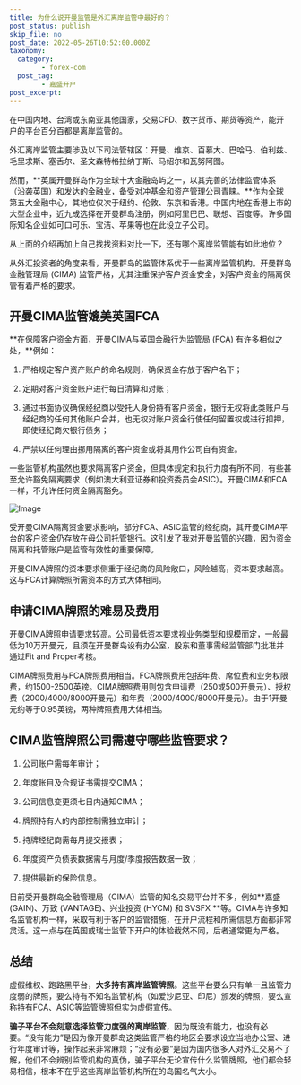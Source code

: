 ```yaml
---
title: 为什么说开曼监管是外汇离岸监管中最好的？
post_status: publish
skip_file: no
post_date: 2022-05-26T10:52:00.000Z
taxonomy:
  category:
        - forex-com
  post_tag:
        - 嘉盛开户
post_excerpt: 
---
```

在中国内地、台湾或东南亚其他国家，交易CFD、数字货币、期货等资产，能开户的平台百分百都是离岸监管的。

外汇离岸监管主要涉及以下司法管辖区：开曼、维京、百慕大、巴哈马、伯利兹、毛里求斯、塞舌尔、圣文森特格拉纳丁斯、马绍尔和瓦努阿图。

然而，**英属开曼群岛作为全球十大金融岛屿之一，以其完善的法律监管体系（沿袭英国）和发达的金融业，备受对冲基金和资产管理公司青睐。**作为全球第五大金融中心，其地位仅次于纽约、伦敦、东京和香港。中国内地在香港上市的大型企业中，近九成选择在开曼群岛注册，例如阿里巴巴、联想、百度等。许多国际知名企业如可口可乐、宝洁、苹果等也在此设立子公司。

从上面的介绍再加上自己找找资料对比一下，还有哪个离岸监管能有如此地位？

从外汇投资者的角度来看，开曼群岛的监管体系优于一些离岸监管机构。开曼群岛金融管理局 (CIMA) 监管严格，尤其注重保护客户资金安全，对客户资金的隔离保管有着严格的要求。

## 开曼CIMA监管媲美英国FCA

**在保障客户资金方面，开曼CIMA与英国金融行为监管局 (FCA) 有许多相似之处，**例如：

1. 严格规定客户资产账户的命名规则，确保资金存放于客户名下；

1. 定期对客户资金账户进行每日清算和对账；

1. 通过书面协议确保经纪商以受托人身份持有客户资金，银行无权将此类账户与经纪商的任何其他账户合并，也无权对账户资金行使任何留置权或进行扣押，即使经纪商欠银行债务；

1. 严禁以任何理由挪用隔离的客户资金或将其用作公司自有资金。

一些监管机构虽然也要求隔离客户资金，但具体规定和执行力度有所不同，有些甚至允许豁免隔离要求（例如澳大利亚证券和投资委员会ASIC）。开曼CIMA和FCA一样，不允许任何资金隔离豁免。

![Image](https://prod-files-secure.s3.us-west-2.amazonaws.com/39ed1227-6d7d-4570-be36-9ccd4a2c4241/bd849744-3fcb-4a37-8312-357962c8f065/image.png?X-Amz-Algorithm=AWS4-HMAC-SHA256&X-Amz-Content-Sha256=UNSIGNED-PAYLOAD&X-Amz-Credential=ASIAZI2LB46675MYTALJ%2F20250407%2Fus-west-2%2Fs3%2Faws4_request&X-Amz-Date=20250407T041345Z&X-Amz-Expires=3600&X-Amz-Security-Token=IQoJb3JpZ2luX2VjENz%2F%2F%2F%2F%2F%2F%2F%2F%2F%2FwEaCXVzLXdlc3QtMiJHMEUCIQC5hmMCrC9Uuq0HOzkbzic2HUBdTWZAZVdc8KzpLPnYUAIgTdV6MXJfkTvnALTEE0eKS6yZl0ob6L9oCvQQRzE%2FXk0q%2FwMIVRAAGgw2Mzc0MjMxODM4MDUiDCV4GY4polLL3fibbyrcA8X0LsatE7NEXEu3qMQtQWgttt3frRa%2BoYoQzo6GqixHPTr2TV5euIR6ezhLuYPge2jqq7u9CQPf9ZNYZ4%2F%2FMPTUgbmNf4YHwBUx451k%2BWAEHUzql%2FQohoPbUiYybyWJyfOloKR4UgleO8RhXrLSw6IFjvt%2BKXuAzRtkK2m%2FNNlHvqRIZfWnuGxlkeLqI3Bjfgx%2BwMK1jYR9HEqU4cJdKLTrR0kt%2Bz5o39IjP6Rv%2FoP%2Fsd9qvL1ZQt31PPR7fPDax%2F4DW8jB%2FWyXA6sJJXwYk9GiI3%2BdEEA3pRwtZskccPmPBxCmTe%2BgBLjHfUijJm05akonHP46Vb6JuMInM3wquxLBOi29Gl3yGSeYO06y0QQUH4jyjA8ACG6mUvVjdopSXUMXzJggBANl4pKrjTxyP7UdGmT54jMMvU511eBr6vwhBvPoc4kb5lnSX1f%2F%2FyIwLUsav%2B4Sz60hMF3f5wO1UexgmFNYgmdgol2Mc4cfqzjUlm2TVjP3GRHIGoAuM8igcGp55JbK3phKcgoWY%2FpY9APBfLDv9bi5M8UcDlDVS4yCkhz1kO2UTw07B4o5DMBGALaaVObSx55Lna%2FApGsydET9WiEmpAtgWDS8IE1iglxIesE%2B2xYjs1ioWz7pMIKezb8GOqUBMkoASoCmhOrWM4yNDWjQ9egos15bgdy6FKa%2FQcyqZa6xaUPCWx%2BDHuxcf8RyMJA18%2FEhg0j8LJk%2BO%2BtV5Q6oLdtHSTIxGsjfZ6%2FnopGfYS4yf13HLzkatQ%2FfNhkREKhRqKMo3weZkc4mjnMbmEU7wg8ggzCOrudl4AHEvBKntWECok2VoiHCsMx80vPCvyvrkFYLg6YnLp90JkJM7CQ%2Fef8qvMgq&X-Amz-Signature=f7c8d99de027291178e91c1b1b239caec6f415904aa6a5754bac1e55bcf27853&X-Amz-SignedHeaders=host&x-id=GetObject)

受开曼CIMA隔离资金要求影响，部分FCA、ASIC监管的经纪商，其开曼CIMA平台的客户资金仍存放在母公司托管银行。这引发了我对开曼监管的兴趣，因为资金隔离和托管账户是监管有效性的重要保障。

开曼CIMA牌照的资本要求侧重于经纪商的风险敞口，风险越高，资本要求越高。这与FCA计算牌照所需资本的方式大体相同。

## **申请CIMA牌照的难易及费用**

开曼CIMA牌照申请要求较高。公司最低资本要求视业务类型和规模而定，一般最低为10万开曼元，且须在开曼群岛设有办公室，股东和董事需经监管部门批准并通过Fit and Proper考核。

CIMA牌照费用与FCA牌照费用相当。FCA牌照费用包括年费、席位费和业务权限费，约1500-2500英镑。CIMA牌照费用则包含申请费（250或500开曼元）、授权费（2000/4000/8000开曼元）和年费（2000/4000/8000开曼元）。由于1开曼元约等于0.95英镑，两种牌照费用大体相当。

## CIMA监管牌照公司需遵守哪些监管要求？

1. 公司账户需每年审计；

1. 年度账目及合规证书需提交CIMA；

1. 公司信息变更须七日内通知CIMA；

1. 牌照持有人的内部控制需独立审计；

1. 持牌经纪商需每月提交报表；

1. 年度资产负债表数据需与月度/季度报告数据一致；

1. 提供最新的保险信息。

目前受开曼群岛金融管理局（CIMA）监管的知名交易平台并不多，例如**嘉盛 (GAIN)、万致 (VANTAGE)、兴业投资 (HYCM) 和 SVSFX **等。CIMA与许多知名监管机构一样，采取有利于客户的监管措施，在开户流程和所需信息方面都非常灵活。这一点与在英国或瑞士监管下开户的体验截然不同，后者通常更为严格。

## 总结

虚假维权、跑路黑平台，**大多持有离岸监管牌照**。这些平台要么只有单一且监管力度弱的牌照，要么持有不知名监管机构（如爱沙尼亚、印尼）颁发的牌照，要么宣称持有FCA、ASIC等监管牌照但实为虚假宣传。

**骗子平台不会刻意选择监管力度强的离岸监管**，因为既没有能力，也没有必要。“没有能力”是因为像开曼群岛这类监管严格的地区会要求设立当地办公室、进行年度审计等，操作起来非常麻烦；“没有必要”是因为国内很多人对外汇交易不了解，他们不会辨别监管机构的真伪，骗子平台无论宣传什么监管牌照，他们都会轻易相信，根本不在乎这些离岸监管机构所在的岛国名气大小。